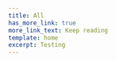 ```yaml
---
title: All
has_more_link: true
more_link_text: Keep reading
template: home
excerpt: Testing
---
```

